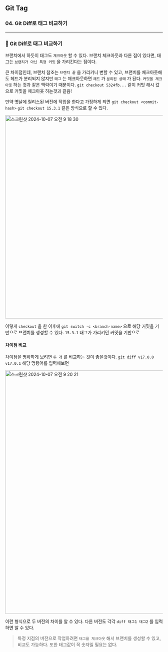 ## Git Tag

### 04. Git Diff로 태그 비교하기

---

### 📌 Git Diff로 태그 비교하기

브랜치에서 하듯이 태그도 `체크아웃` 할 수 있다. 브랜치 체크아웃과 다른 점이 있다면, 태그는 `브랜치가 아닌 특정 커밋` 을 가리킨다는 점이다.

큰 차이점인데, 브랜치 참조는 `브랜치 끝` 을 가리키니 변할 수 있고, 브랜치를 체크아웃해도 헤드가 분리되지 않지만 `태그` 는 체크아웃하면 `헤드` 가 `분리된 상태` 가 된다.
`커밋을 체크아웃` 하는 것과 같은 맥락이기 때문이다.
`git checkout 5324fb...` 같이 커밋 해시 값으로 커밋을 체크아웃 하는것과 같음!

만약 옛날에 릴리스된 버전에 작업을 한다고 가정하게 되면
`git checkout <commit-hash>`
`git checkout 15.3.1` 같은 방식으로 할 수 있다.

<img width="650" alt="스크린샷 2024-10-07 오전 9 18 30" src="https://github.com/user-attachments/assets/144008be-63ae-4aa3-ba79-d166d4fada1e">

이렇게 `checkout` 을 한 이후에 `git switch -c <branch-name>` 으로 해당 커밋을 기반으로 브랜치를 생성할 수 있다. `15.3.1` 태그가 가리키던 커밋을 기반으로

#### 차이점 비교

차이점을 명확하게 보려면 `두 개` 를 비교하는 것이 좋을것이다. `git diff v17.0.0 v17.0.1` 해당 명령어를 입력해보면

<img width="778" alt="스크린샷 2024-10-07 오전 9 20 21" src="https://github.com/user-attachments/assets/10a3403f-f2c8-424c-8560-11a07d05b735">

이런 형식으로 두 버전의 차이를 알 수 있다.
다른 버전도 각각 `diff 태그1 태그2` 를 입력하면 알 수 있다.

> 특정 지점의 버전으로 작업하려면 `태그를 체크아웃` 해서 브랜치를 생성할 수 있고, 비교도 가능하다.
> 또한 태그값이 꼭 숫자일 필요는 없다.
